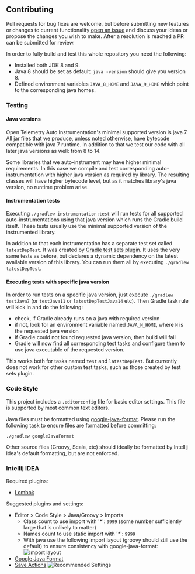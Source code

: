 ## Contributing

Pull requests for bug fixes are welcome, but before submitting new features or changes to current functionality [open an issue](https://github.com/open-telemetry/opentelemetry-auto-instr-java/issues/new)
and discuss your ideas or propose the changes you wish to make. After a resolution is reached a PR can be submitted for review.

In order to fully build and test this whole repository you need the following:
* Installed both JDK 8 and 9.
* Java 8 should be set as default: `java -version` should give you version 8.
* Defined environment variables `JAVA_8_HOME` and `JAVA_9_HOME` which point to the corresponding java homes. 

### Testing
#### Java versions
Open Telemetry Auto Instrumentation's minimal supported version is java 7.
All jar files that we produce, unless noted otherwise, have bytecode compatible with java 7 runtime. 
In addition to that we test our code with all later java versions as well: from 8 to 14.

Some libraries that we auto-instrument may have higher minimal requirements.
In this case we compile and test corresponding auto-instrumentation with higher java version as required by library.
The resulting classes will have higher bytecode level, 
but as it matches library's java version, no runtime problem arise.

#### Instrumentation tests
Executing `./gradlew instrumentation:test` will run tests for all supported auto-instrumentations 
using that java version which runs the Gradle build itself. 
These tests usually use the minimal supported version of the instrumented library.

In addition to that each instrumentation has a separate test set called `latestDepTest`.
It was created by [Gradle test sets plugin](https://github.com/unbroken-dome/gradle-testsets-plugin).
It uses the very same tests as before, but declares a dynamic dependency on the latest available version of this library.
You can run them all by executing `./gradlew latestDepTest`.

#### Executing tests with specific java version
In order to run tests on a specific java version, just execute `./gradlew testJava7` (or `testJava11` or `latestDepTestJava14` etc).
Then Gradle task rule will kick in and do the following:
* check, if Gradle already runs on a java with required version
* if not, look for an environment variable named `JAVA_N_HOME`, where `N` is the requested java version
* if Gradle could not found requested java version, then build will fail
* Gradle will now find all corresponding test tasks and configure them to use java executable of the requested version.

This works both for tasks named `test` and `latestDepTest`.
But currently does not work for other custom test tasks, such as those created by test sets plugin.

### Code Style

This project includes a `.editorconfig` file for basic editor settings.  This file is supported by most common text editors.

Java files must be formatted using [google-java-format](https://github.com/google/google-java-format).  Please run the following task to ensure files are formatted before committing:

```shell 
./gradlew googleJavaFormat
```

Other source files (Groovy, Scala, etc) should ideally be formatted by Intellij Idea's default formatting, but are not enforced.

### Intellij IDEA

Required plugins:
* [Lombok](https://plugins.jetbrains.com/plugin/6317-lombok-plugin)

Suggested plugins and settings:

* Editor > Code Style > Java/Groovy > Imports
  * Class count to use import with '*': `9999` (some number sufficiently large that is unlikely to matter)
  * Names count to use static import with '*': `9999`
  * With java use the following import layout (groovy should still use the default) to ensure consistency with google-java-format:
    ![import layout](https://user-images.githubusercontent.com/734411/43430811-28442636-94ae-11e8-86f1-f270ddcba023.png)
* [Google Java Format](https://plugins.jetbrains.com/plugin/8527-google-java-format)
* [Save Actions](https://plugins.jetbrains.com/plugin/7642-save-actions)
  ![Recommended Settings](https://user-images.githubusercontent.com/734411/43430944-db84bf8a-94ae-11e8-8cec-0daa064937c4.png)
